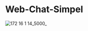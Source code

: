 # Web-Chat-Simpel
![172 16 1 14_5000_](https://github.com/user-attachments/assets/61a58a38-535e-42a5-b413-166a715daa15)
